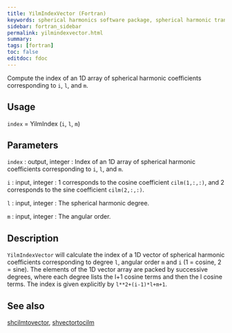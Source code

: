 ```yaml
---
title: YilmIndexVector (Fortran)
keywords: spherical harmonics software package, spherical harmonic transform, legendre functions, multitaper spectral analysis, fortran, Python, gravity, magnetic field
sidebar: fortran_sidebar
permalink: yilmindexvector.html
summary:
tags: [fortran]
toc: false
editdoc: fdoc
---
```


Compute the index of an 1D array of spherical harmonic coefficients corresponding to `i`, `l`, and `m`.

## Usage

`index` = YilmIndex (`i`, `l`, `m`)

## Parameters

`index` : output, integer 
:   Index of an 1D array of spherical harmonic coefficients corresponding to `i`, `l`, and `m`.

`i` : input, integer
:   1 corresponds to the cosine coefficient `cilm(1,:,:)`, and 2 corresponds to the sine coefficient `cilm(2,:,:)`.

`l` : input, integer
:   The spherical harmonic degree.

`m` : input, integer
:   The angular order.

## Description

`YilmIndexVector` will calculate the index of a 1D vector of spherical harmonic coefficients corresponding to degree `l`, angular order `m` and `i` (1 = cosine, 2 = sine). The elements of the 1D vector array are packed by successive degrees, where each degree lists the l+1 cosine terms and then the l cosine terms. The index is given explicitly by `l**2+(i-1)*l+m+1`.

## See also

[shcilmtovector](shcilmtovector.html), [shvectortocilm](shvectortocilm.html)
